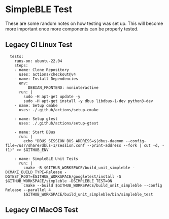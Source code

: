 # SimpleBLE Test

These are some random notes on how testing was set up. This will become more important once more components can be properly tested.


## Legacy CI Linux Test
```
  tests:
    runs-on: ubuntu-22.04
    steps:
    - name: Clone Repository
      uses: actions/checkout@v4
    - name: Install Dependencies
      env:
          DEBIAN_FRONTEND: noninteractive
      run: |
        sudo -H apt-get update -y
        sudo -H apt-get install -y dbus libdbus-1-dev python3-dev
    - name: Setup cmake
      uses: ./.github/actions/setup-cmake

    - name: Setup gtest
      uses: ./.github/actions/setup-gtest

    - name: Start DBus
      run: |
        echo "DBUS_SESSION_BUS_ADDRESS=$(dbus-daemon --config-file=/usr/share/dbus-1/session.conf --print-address --fork | cut -d, -f1)" >> $GITHUB_ENV

    - name: SimpleBLE Unit Tests
      run: |
        cmake -B $GITHUB_WORKSPACE/build_unit_simpleble -DCMAKE_BUILD_TYPE=Release -DGTEST_ROOT=$GITHUB_WORKSPACE/googletest/install -S $GITHUB_WORKSPACE/simpleble -DSIMPLEBLE_TEST=ON
        cmake --build $GITHUB_WORKSPACE/build_unit_simpleble --config Release --parallel 4
        $GITHUB_WORKSPACE/build_unit_simpleble/bin/simpleble_test
```

## Legacy CI MacOS Test